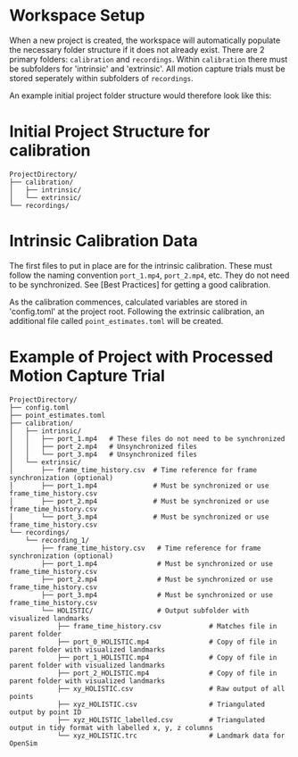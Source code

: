 # Workspace Setup


When a new project is created, the workspace will automatically populate the necessary folder structure if it does not already exist. There are 2 primary folders: `calibration` and `recordings`. Within `calibration` there must be subfolders for 'intrinsic' and 'extrinsic'. All motion capture trials must be stored seperately within subfolders of `recordings`.

An example initial project folder structure would therefore look like this:

# Initial Project Structure for calibration
```
ProjectDirectory/
├── calibration/
│   ├── intrinsic/
│   └── extrinsic/
└── recordings/

```

# Intrinsic Calibration Data

The first files to put in place are for the intrinsic calibration. These must follow the naming convention `port_1.mp4`, `port_2.mp4`, etc. They do not need to be synchronized. See [Best Practices] for getting a good calibration.

As the calibration commences, calculated variables are stored in 'config.toml' at the project root. Following the extrinsic calibration, an additional file called `point_estimates.toml` will be created. 




# Example of Project with Processed Motion Capture Trial
```
ProjectDirectory/
├── config.toml
├── point_estimates.toml
├── calibration/
│   ├── intrinsic/
│   │   ├── port_1.mp4   # These files do not need to be synchronized
│   │   ├── port_2.mp4   # Unsynchronized files
│   │   └── port_3.mp4   # Unsynchronized files
│   └── extrinsic/
│       ├── frame_time_history.csv  # Time reference for frame synchronization (optional)
│       ├── port_1.mp4              # Must be synchronized or use frame_time_history.csv
│       ├── port_2.mp4              # Must be synchronized or use frame_time_history.csv
│       └── port_3.mp4              # Must be synchronized or use frame_time_history.csv
└── recordings/
    └── recording_1/
        ├── frame_time_history.csv   # Time reference for frame synchronization (optional)
        ├── port_1.mp4               # Must be synchronized or use frame_time_history.csv
        ├── port_2.mp4               # Must be synchronized or use frame_time_history.csv
        ├── port_3.mp4               # Must be synchronized or use frame_time_history.csv
        └── HOLISTIC/                # Output subfolder with visualized landmarks
            ├── frame_time_history.csv            # Matches file in parent folder
            ├── port_0_HOLISTIC.mp4               # Copy of file in parent folder with visualized landmarks
            ├── port_1_HOLISTIC.mp4               # Copy of file in parent folder with visualized landmarks
            ├── port_2_HOLISTIC.mp4               # Copy of file in parent folder with visualized landmarks
            ├── xy_HOLISTIC.csv                   # Raw output of all points
            ├── xyz_HOLISTIC.csv                  # Triangulated output by point ID
            ├── xyz_HOLISTIC_labelled.csv         # Triangulated output in tidy format with labelled x, y, z columns
            └── xyz_HOLISTIC.trc                  # Landmark data for OpenSim

```
